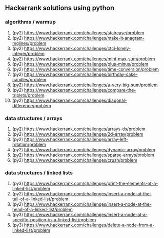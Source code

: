 ## Hackerrank solutions using python

### algorithms / warmup
1. (py2) https://www.hackerrank.com/challenges/staircase/problem
2. (py2) https://www.hackerrank.com/challenges/make-it-anagram-mglines/problem
3. (py2) https://www.hackerrank.com/challenges/ctci-lonely-integer/problem
4. (py2) https://www.hackerrank.com/challenges/mini-max-sum/problem
5. (py2) https://www.hackerrank.com/challenges/plus-minus/problem
6. (py2) https://www.hackerrank.com/challenges/time-conversion/problem
7. (py2) https://www.hackerrank.com/challenges/birthday-cake-candles/problem
8. (py2) https://www.hackerrank.com/challenges/a-very-big-sum/problem
9. (py2) https://www.hackerrank.com/challenges/compare-the-triplets/problem
10. (py2) https://www.hackerrank.com/challenges/diagonal-difference/problem

### data structures / arrays
1. (py2) https://www.hackerrank.com/challenges/arrays-ds/problem
2. (py2) https://www.hackerrank.com/challenges/2d-array/problem
3. (py2) https://www.hackerrank.com/challenges/array-left-rotation/problem
4. (py2) https://www.hackerrank.com/challenges/dynamic-array/problem
5. (py2) https://www.hackerrank.com/challenges/sparse-arrays/problem
6. (py2) https://www.hackerrank.com/challenges/crush/problem


### data structures / linked lists
1. (py3) https://www.hackerrank.com/challenges/print-the-elements-of-a-linked-list/problem
2. (py2) https://www.hackerrank.com/challenges/insert-a-node-at-the-tail-of-a-linked-list/problem
3. (py2) https://www.hackerrank.com/challenges/insert-a-node-at-the-head-of-a-linked-list/problem
4. (py3) https://www.hackerrank.com/challenges/insert-a-node-at-a-specific-position-in-a-linked-list/problem
5. (py3) https://www.hackerrank.com/challenges/delete-a-node-from-a-linked-list/problem
